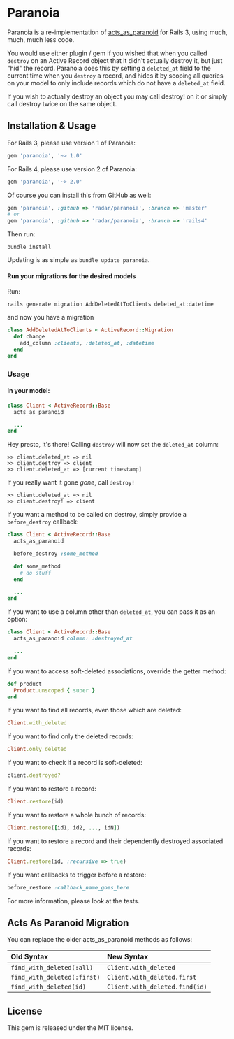 # Paranoia

Paranoia is a re-implementation of [acts\_as\_paranoid](http://github.com/technoweenie/acts_as_paranoid) for Rails 3, using much, much, much less code.

You would use either plugin / gem if you wished that when you called `destroy` on an Active Record object that it didn't actually destroy it, but just "hid" the record. Paranoia does this by setting a `deleted_at` field to the current time when you `destroy` a record, and hides it by scoping all queries on your model to only include records which do not have a `deleted_at` field.

If you wish to actually destroy an object you may call destroy! on it or simply call destroy twice on the same object.

## Installation & Usage

For Rails 3, please use version 1 of Paranoia:

```ruby
gem 'paranoia', '~> 1.0'
```

For Rails 4, please use version 2 of Paranoia:

```ruby
gem 'paranoia', '~> 2.0'
```

Of course you can install this from GitHub as well:

```ruby
gem 'paranoia', :github => 'radar/paranoia', :branch => 'master'
# or
gem 'paranoia', :github => 'radar/paranoia', :branch => 'rails4'
```

Then run:

```shell
bundle install
```

Updating is as simple as `bundle update paranoia`.

#### Run your migrations for the desired models

Run:

```shell
rails generate migration AddDeletedAtToClients deleted_at:datetime
```

and now you have a migration

```ruby
class AddDeletedAtToClients < ActiveRecord::Migration
  def change
    add_column :clients, :deleted_at, :datetime
  end
end
```

### Usage

#### In your model:

```ruby
class Client < ActiveRecord::Base
  acts_as_paranoid

  ...
end
```

Hey presto, it's there! Calling `destroy` will now set the `deleted_at` column:


```
>> client.deleted_at => nil
>> client.destroy => client
>> client.deleted_at => [current timestamp]
```

If you really want it gone *gone*, call `destroy!`

```
>> client.deleted_at => nil
>> client.destroy! => client
```

If you want a method to be called on destroy, simply provide a `before_destroy` callback:

```ruby
class Client < ActiveRecord::Base
  acts_as_paranoid

  before_destroy :some_method

  def some_method
    # do stuff
  end

  ...
end
```

If you want to use a column other than `deleted_at`, you can pass it as an option:

```ruby
class Client < ActiveRecord::Base
  acts_as_paranoid column: :destroyed_at

  ...
end
```

If you want to access soft-deleted associations, override the getter method:

```ruby
def product
  Product.unscoped { super }
end
```

If you want to find all records, even those which are deleted:

```ruby
Client.with_deleted
```

If you want to find only the deleted records:

```ruby
Client.only_deleted
```

If you want to check if a record is soft-deleted:

```ruby
client.destroyed?
```

If you want to restore a record:

```ruby
Client.restore(id)
```

If you want to restore a whole bunch of records:

```ruby
Client.restore([id1, id2, ..., idN])
```

If you want to restore a record and their dependently destroyed associated records:

```ruby
Client.restore(id, :recursive => true)
```

If you want callbacks to trigger before a restore:

```ruby
before_restore :callback_name_goes_here
```

For more information, please look at the tests.

## Acts As Paranoid Migration

You can replace the older acts_as_paranoid methods as follows:

| Old Syntax                 | New Syntax                     |
|:-------------------------- |:------------------------------ |
|`find_with_deleted(:all)`   | `Client.with_deleted`          |
|`find_with_deleted(:first)` | `Client.with_deleted.first`    |
|`find_with_deleted(id)`     | `Client.with_deleted.find(id)` |

## License

This gem is released under the MIT license.
